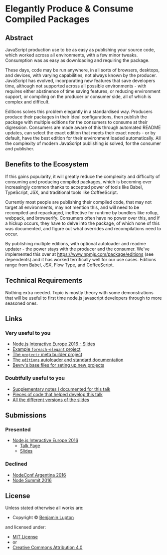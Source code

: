 # Elegantly Produce & Consume Compiled Packages

## Abstract

JavaScript production use to be as easy as publishing your source code, which worked across all environments, with a few minor tweaks. Consumption was as easy as downloading and requiring the package.

These days, code may be run anywhere, in all sorts of browsers, desktops, and devices, with varying capabilities, not always known by the producer. JavaScript has evolved, incorporating new features that save developers time, although not supported across all possible environments - with requires either abstinence of time saving features, or reducing environment support, or compiling on the producer or consumer side, all of which is complex and difficult.

Editions solves this problem elegantly in a standardised way. Producers produce their packages in their ideal configurations, then publish the package with multiple editions for the consumers to consume at their digression. Consumers are made aware of this through automated README updates, can select the exact edition that meets their exact needs - or by default, have the best edition for their environment loaded automatically. All the complexity of modern JavaScript publishing is solved, for the consumer and publisher.


## Benefits to the Ecosystem

If this gains popularity, it will greatly reduce the complexity and difficulty of consuming and producing compiled packages, which is becoming ever increasingly common thanks to accepted power of tools like Babel, TypeScript, JSX, and traditional tools like CoffeeScript.

Currently most people are publishing their compiled code, that may not target all environments, may not mention this, and will need to be recompiled and repackaged, ineffective for runtime by bundlers like rollup, webpack, and browserify. Consumers often have no power over this, and if a hickup occurs, they have to delve into the package, of which none of this was documented, and figure out what overrides and recompilations need to occur.

By publishing multiple editions, with optional autoloader and readme updater - the power stays with the producer and the consumer. We've implemented this over at https://www.npmjs.com/package/editions (see dependents) and it has worked terrifically well for our use cases. Editions range from Babel, JSX, Flow Type, and CoffeeScript.


## Technical Requirements

Nothing extra needed. Topic is mostly theory with some demonstrations that will be useful to first time node.js javascript developers through to more seasoned ones.


## Links

### Very useful to you

- [Node.js Interactive Europe 2016 - Slides](https://speakerdeck.com/balupton/elegantly-produce-and-consume-compiled-packages-nie16)
- [Example `foreach-elegant` project](https://github.com/elegant-talk/foreach-elegant/commits)
- [The `projectz` meta builder project](https://github.com/bevry/projectz)
- [The `editions` autoloader and standard documentation](https://github.com/bevry/editions/wiki)
- [Bevry's base files for seting up new projects](https://github.com/bevry/base)

### Doubtfully useful to you

- [Supplementary notes I documented for this talk](https://github.com/elegant-talk/elegant/tree/master/notes)
- [Pieces of code that helped develop this talk](https://github.com/elegant-talk/elegant/tree/master/pieces)
- [All the different versions of the slides](https://github.com/elegant-talk/elegant/tree/master/slides)


## Submissions

### Presented

- [Node.js Interactive Europe 2016](http://events.linuxfoundation.org/events/node-interactive-europe)
  - [Talk Page](https://eventmobi.com/nieu16/agenda/176233/928552)
  - [Slides](https://speakerdeck.com/balupton/elegantly-produce-and-consume-compiled-packages-nie16)

### Declined

- [NodeConf Argentina 2016](https://2016.nodeconf.com.ar)
- [Node Summit 2016](http://nodesummit.com)


## License

Unless stated otherwise all works are:

<ul><li>Copyright &copy; <a href="http://balupton.com">Benjamin Lupton</a></li></ul>

and licensed under:

<ul><li><a href="http://spdx.org/licenses/MIT.html">MIT License</a></li>
<li>or</li>
<li><a href="http://spdx.org/licenses/CC-BY-4.0.html">Creative Commons Attribution 4.0</a></li></ul>

